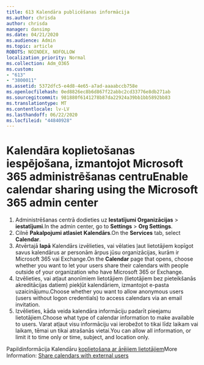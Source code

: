 ```yaml
---
title: 613 Kalendāra publicēšanas informācija
ms.author: chrisda
author: chrisda
manager: dansimp
ms.date: 04/21/2020
ms.audience: Admin
ms.topic: article
ROBOTS: NOINDEX, NOFOLLOW
localization_priority: Normal
ms.collection: Adm_O365
ms.custom:
- "613"
- "3800011"
ms.assetid: 5372dfc5-e4d8-4e65-a7ad-aaaabccb758e
ms.openlocfilehash: 0ed8826ec8b6d867f22abbc2cd33776e8db271ab
ms.sourcegitcommit: 981880f6141278b87da22924a39bb1bb5892bb83
ms.translationtype: MT
ms.contentlocale: lv-LV
ms.lasthandoff: 06/22/2020
ms.locfileid: "44840928"
---
```

# <a name="enable-calendar-sharing-using-the-microsoft-365-admin-center"></a><span data-ttu-id="36a8b-102">Kalendāra koplietošanas iespējošana, izmantojot Microsoft 365 administrēšanas centru</span><span class="sxs-lookup"><span data-stu-id="36a8b-102">Enable calendar sharing using the Microsoft 365 admin center</span></span>

1. <span data-ttu-id="36a8b-103">Administrēšanas centrā dodieties uz **Iestatījumi Organizācijas**   >   **iestatījumi**.</span><span class="sxs-lookup"><span data-stu-id="36a8b-103">In the admin center, go to  **Settings**  >  **Org Settings**.</span></span>
2. <span data-ttu-id="36a8b-104">Cilnē **Pakalpojumi atlasiet** **Kalendārs**.</span><span class="sxs-lookup"><span data-stu-id="36a8b-104">On the  **Services**  tab, select  **Calendar**.</span></span>
3. <span data-ttu-id="36a8b-105">Atvērtajā **lapā** Kalendārs izvēlieties, vai vēlaties ļaut lietotājiem kopīgot savus kalendārus ar personām ārpus jūsu organizācijas, kurām ir Microsoft 365 vai Exchange.</span><span class="sxs-lookup"><span data-stu-id="36a8b-105">On the  **Calendar**  page that opens, choose whether you want to let your users share their calendars with people outside of your organization who have Microsoft 365 or Exchange.</span></span>
4. <span data-ttu-id="36a8b-106">Izvēlieties, vai atļaut anonīmiem lietotājiem (lietotājiem bez pieteikšanās akreditācijas datiem) piekļūt kalendāriem, izmantojot e-pasta uzaicinājumu.</span><span class="sxs-lookup"><span data-stu-id="36a8b-106">Choose whether you want to allow anonymous users (users without logon credentials) to access calendars via an email invitation.</span></span>
5. <span data-ttu-id="36a8b-107">Izvēlieties, kāda veida kalendāra informāciju padarīt pieejamu lietotājiem.</span><span class="sxs-lookup"><span data-stu-id="36a8b-107">Choose what type of calendar information to make available to users.</span></span> <span data-ttu-id="36a8b-108">Varat atļaut visu informāciju vai ierobežot to tikai līdz laikam vai laikam, tēmai un tikai atrašanās vietai.</span><span class="sxs-lookup"><span data-stu-id="36a8b-108">You can allow all information, or limit it to time only or time, subject, and location only.</span></span>

<span data-ttu-id="36a8b-109">Papildinformācija Kalendāru [koplietošana ar ārējiem lietotājiem](https://docs.microsoft.com/microsoft-365/admin/manage/share-calendars-with-external-users)</span><span class="sxs-lookup"><span data-stu-id="36a8b-109">More Information: [Share calendars with external users](https://docs.microsoft.com/microsoft-365/admin/manage/share-calendars-with-external-users)</span></span>
